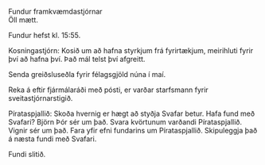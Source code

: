 Fundur framkvæmdastjórnar  
Öll mætt.

Fundur hefst kl. 15:55.

Kosningastjórn: Kosið um að hafna styrkjum frá fyrirtækjum, meirihluti fyrir því að hafna því. Það mál telst því afgreitt.

Senda greiðsluseðla fyrir félagsgjöld núna í maí.

Reka á eftir fjármálaráði með pósti, er varðar starfsmann fyrir sveitastjórnarstigið.

Pírataspjallið: Skoða hvernig er hægt að styðja Svafar betur. Hafa fund með Svafari? Björn Þór sér um það. Svara kvörtunum varðandi Pírataspjallið. Vignir sér um það. Fara yfir efni fundarins um Pírataspjallið. Skipuleggja það á næsta fundi með Svafari.

Fundi slitið.